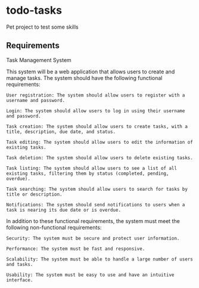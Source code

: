# todo-tasks
Pet project to test some skills

## Requirements
Task Management System

This system will be a web application that allows users to create and manage tasks. The system should have the following functional requirements:

    User registration: The system should allow users to register with a username and password.

    Login: The system should allow users to log in using their username and password.

    Task creation: The system should allow users to create tasks, with a title, description, due date, and status.

    Task editing: The system should allow users to edit the information of existing tasks.

    Task deletion: The system should allow users to delete existing tasks.

    Task listing: The system should allow users to see a list of all existing tasks, filtering them by status (completed, pending, overdue).

    Task searching: The system should allow users to search for tasks by title or description.

    Notifications: The system should send notifications to users when a task is nearing its due date or is overdue.

In addition to these functional requirements, the system must meet the following non-functional requirements:

    Security: The system must be secure and protect user information.

    Performance: The system must be fast and responsive.

    Scalability: The system must be able to handle a large number of users and tasks.

    Usability: The system must be easy to use and have an intuitive interface.